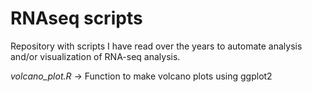 # RNAseq scripts

Repository with scripts I have read over the years to automate analysis and/or visualization of RNA-seq analysis.  


*volcano_plot.R* -> Function to make volcano plots using ggplot2
